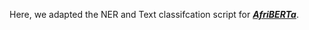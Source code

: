 Here, we adapted the NER and Text classifcation script for  [***AfriBERTa***]( https://github.com/castorini/afriberta). 
